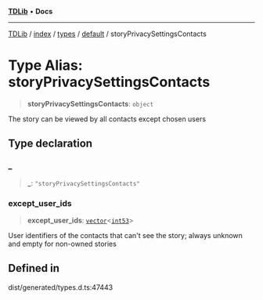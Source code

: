 [**TDLib**](../../../../../../README.md) • **Docs**

***

[TDLib](../../../../../../modules.md) / [index](../../../../../README.md) / [types](../../../README.md) / [default](../README.md) / storyPrivacySettingsContacts

# Type Alias: storyPrivacySettingsContacts

> **storyPrivacySettingsContacts**: `object`

The story can be viewed by all contacts except chosen users

## Type declaration

### \_

> **\_**: `"storyPrivacySettingsContacts"`

### except\_user\_ids

> **except\_user\_ids**: [`vector`](vector.md)\<[`int53`](int53.md)\>

User identifiers of the contacts that can't see the story; always unknown and empty for non-owned stories

## Defined in

dist/generated/types.d.ts:47443
